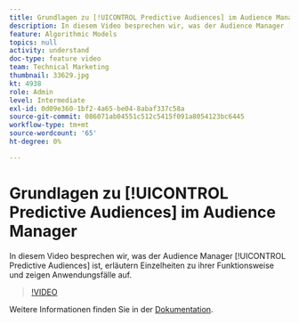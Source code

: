 ```yaml
---
title: Grundlagen zu [!UICONTROL Predictive Audiences] im Audience Manager
description: In diesem Video besprechen wir, was der Audience Manager [!UICONTROL Predictive Audiences] ist, erläutern Einzelheiten zu ihrer Funktionsweise und zeigen Anwendungsfälle auf.
feature: Algorithmic Models
topics: null
activity: understand
doc-type: feature video
team: Technical Marketing
thumbnail: 33629.jpg
kt: 4938
role: Admin
level: Intermediate
exl-id: 0d09e360-1bf2-4a65-be04-8abaf337c58a
source-git-commit: 086071ab04551c512c5415f091a8054123bc6445
workflow-type: tm+mt
source-wordcount: '65'
ht-degree: 0%

---
```


# Grundlagen zu [!UICONTROL Predictive Audiences] im Audience Manager

In diesem Video besprechen wir, was der Audience Manager [!UICONTROL Predictive Audiences] ist, erläutern Einzelheiten zu ihrer Funktionsweise und zeigen Anwendungsfälle auf.

>[!VIDEO](https://video.tv.adobe.com/v/33629/?quality=12)

Weitere Informationen finden Sie in der [Dokumentation](https://experienceleague.adobe.com/docs/audience-manager/user-guide/features/algorithmic-models/predictive-audiences/predictive-audiences.html).
